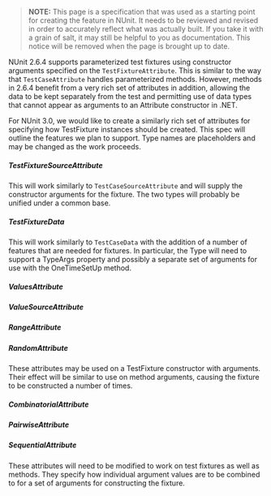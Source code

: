 > **NOTE:** This page is a specification that was used as a starting point for creating the feature in NUnit. It needs to be reviewed and revised in order to accurately reflect what was actually built. If you take it with a grain of salt, it may still be helpful to you as documentation. This notice will be removed when the page is brought up to date.

NUnit 2.6.4 supports parameterized test fixtures using constructor arguments specified on the `TestFixtureAttribute`. This is similar to the way that `TestCaseAttribute` handles parameterized methods. However, methods in 2.6.4 benefit from a very rich set of attributes in addition, allowing the data to be kept separately from the test and permitting use of data types that cannot appear as arguments to an Attribute constructor in .NET.

For NUnit 3.0, we would like to create a similarly rich set of attributes for specifying how TestFixture instances should be created. This spec will outline the features we plan to support. Type names are placeholders and may be changed as the work proceeds.

##### TestFixtureSourceAttribute

This will work similarly to `TestCaseSourceAttribute` and will supply the constructor arguments for the fixture. The two types will probably be unified under a common base.

##### TestFixtureData

This will work similarly to `TestCaseData` with the addition of a number of features that are needed for fixtures. In particular, the Type will need to support a TypeArgs property and possibly a separate set of arguments for use with the OneTimeSetUp method.

##### ValuesAttribute
##### ValueSourceAttribute
##### RangeAttribute
##### RandomAttribute
These attributes may be used on a TestFixture constructor with arguments. Their effect will be similar to use on method arguments, causing the fixture to be constructed a number of times.

##### CombinatorialAttribute
##### PairwiseAttribute
##### SequentialAttribute

These attributes will need to be modified to work on test fixtures as well as methods. They specify how individual argument values are to be combined to for a set of arguments for constructing the fixture.